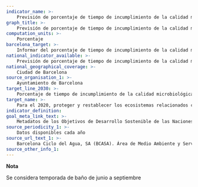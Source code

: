 ```yaml
---
indicator_name: >-
    Previsión de porcentaje de tiempo de incumplimiento de la calidad microbiológica del agua de las playas de Barcelona durante la temporada de baño
graph_title: >-
    Previsión de porcentaje de tiempo de incumplimiento de la calidad microbiológica del agua de las playas de Barcelona durante la temporada de baño
computation_units: >-
    Porcentaje
barcelona_target: >-
    Informar del porcentaje de tiempo de incumplimiento de la calidad microbiológica del agua de las playas de Barcelona durante la temporada de baño
national_indicator_available: >-
    Previsión de porcentaje de tiempo de incumplimiento de la calidad microbiológica del agua de las playas de Barcelona durante la temporada de baño
national_geographical_coverage: >-
    Ciudad de Barcelona
source_organisation_1: >-
    Ayuntamiento de Barcelona
target_line_2030: >-
    Porcentaje de tiempo de incumplimiento de la calidad microbiológica del agua inferior a 1,8%
target_name: >-
    Para el 2020, proteger y restablecer los ecosistemas relacionados con el agua, incluidos bosques, montañas, humedales, ríos, acuíferos y lagos
indicator_definition:
goal_meta_link_text: >-
    Metadatos de los Objetivos de Desarrollo Sostenible de las Naciones Unidas (pdf 894kB)
source_periodicity_1: >-
    Datos disponibles cada año
source_url_text_1: >-
    Barcelona Ciclo del Agua, SA (BCASA). Área de Medio Ambiente y Servicios Urbanos 
source_other_info_1:
---
```

**Nota**

Se considera temporada de baño de junio a septiembre
